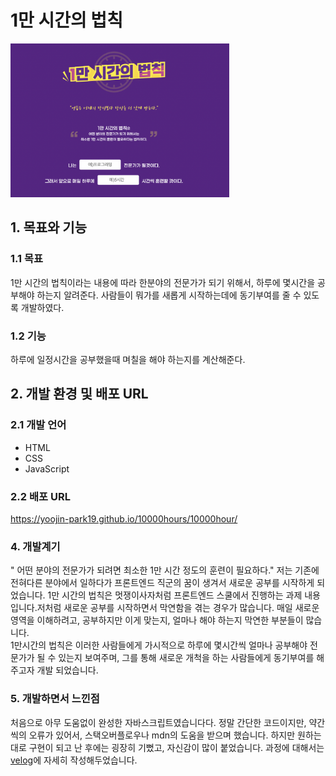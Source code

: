 # 1만 시간의 법칙

<img width=350px src=https://github.com/yoojin-park19/10000hours/blob/main/main-img.png>

## 1. 목표와 기능
### 1.1 목표
1만 시간의 법칙이라는 내용에 따라 한분야의 전문가가 되기 위해서,
하루에 몇시간을 공부해야 하는지 알려준다.
사람들이 뭐가를 새롭게 시작하는데에 동기부여를 줄 수 있도록 개발하였다.

### 1.2 기능
하루에 일정시간을 공부했을때 며칠을 해야 하는지를 계산해준다.

## 2. 개발 환경 및 배포 URL
### 2.1 개발 언어

* HTML
* CSS
* JavaScript

### 2.2 배포 URL

<a href="https://yoojin-park19.github.io/10000hours/10000hour/">https://yoojin-park19.github.io/10000hours/10000hour/</a>

### 4. 개발계기
" 어떤 분야의 전문가가 되려면 최소한 1만 시간 정도의 훈련이 필요하다."
저는 기존에 전혀다른 분야에서 일하다가 프론트엔드 직군의 꿈이 생겨서 새로운 공부를 시작하게 되었습니다. 1만 시간의 법칙은 멋쟁이사자처럼 프론트엔드 스쿨에서 진행하는 과제 내용 입니다.저처럼 새로운 공부를 시작하면서 막연함을 겪는 경우가 많습니다. 매일 새로운 영역을 이해하려고,
공부하지만 이게 맞는지, 얼마나 해야 하는지 막연한 부분들이 많습니다.
<br>
1만시간의 법칙은 이러한 사람들에게 가시적으로 하루에 몇시간씩 얼마나 공부해야 전문가가 될 수 있는지 보여주며, 그를 통해 새로운 개척을 하는 사람들에게 동기부여를 해주고자 개발 되었습니다.
                                                                                                        
### 5. 개발하면서 느낀점
처음으로 아무 도움없이 완성한 자바스크립트였습니다다.
정말 간단한 코드이지만, 약간씩의 오류가 있어서, 스택오버플로우나 mdn의 도움을 받으며 했습니다.
하지만 원하는대로 구현이 되고 난 후에는 굉장히 기뻤고, 자신감이 많이 붙었습니다.
과정에 대해서는 <a href="https://velog.io/@yoojinpark">velog</a>에 자세히 작성해두었습니다.

